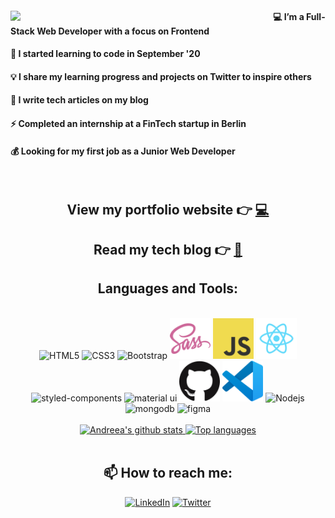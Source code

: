 

<!--
**aegli84/aegli84** is a ✨ _special_ ✨ repository because its `README.md` (this file) appears on your GitHub profile.

Here are some ideas to get you started:

- 🔭 I’m currently working on ...
- 🌱 I’m currently learning ...
- 👯 I’m looking to collaborate on ...
- 🤔 I’m looking for help with ...
- 💬 Ask me about ...
- 📫 How to reach me: ...
- 😄 Pronouns: ...
- ⚡ Fun fact: ...
-->
<div align="center" >
  <img align="left" width="420" src="https://user-images.githubusercontent.com/64198045/142875383-d3e2be6c-609a-4909-bdd3-201f9a3d14da.gif" />
<div align="right" >
  <h4 align="left">💻  I’m a Full-Stack Web Developer with a focus on Frontend </h4>
  <h4 align="left">🌱 I started learning to code in September '20 </h4>
  <h4 align="left">💡   I share my learning progress and projects on Twitter to inspire others</h4>
  <h4 align="left">📝  I write tech articles on my blog</h4>
  <h4 align="left">⚡ Completed an internship at a FinTech startup in Berlin</h4>
  <h4 align="left">💰 Looking for my first job as a Junior Web Developer</h4>
</div>
<br>

##  View my portfolio website 👉 [💻](https://andreaegli.tech/)
##  Read my tech blog 👉 [📝](https://aegli.hashnode.dev/)

## Languages and Tools:
<br/>
  <img alt="HTML5" title="HTML" width="65px" src="https://img.icons8.com/color/48/000000/html-5.png"/>
  <img alt="CSS3" title="CSS" width="65px" src="https://img.icons8.com/color/48/000000/css3.png"/>
  <img alt="Bootstrap" title="Bootstrap" width="65px" src="https://img.icons8.com/color/48/000000/bootstrap.png"/>
  <img alt="Sass" title="Saas" width="65px" src="https://raw.githubusercontent.com/github/explore/80688e429a7d4ef2fca1e82350fe8e3517d3494d/topics/sass/sass.png" />
  <img alt="JavaScript" title="JavaScript" width="65px" src="https://raw.githubusercontent.com/github/explore/80688e429a7d4ef2fca1e82350fe8e3517d3494d/topics/javascript/javascript.png" />
  <img alt="React" title="React" width="65px" src="https://raw.githubusercontent.com/github/explore/80688e429a7d4ef2fca1e82350fe8e3517d3494d/topics/react/react.png" />
  <img alt="styled-components" title="styled-components" width="65px" src="https://styled-components.com/logo.png"/>
  <img alt="material ui" title="Material UI" width="65px" src="https://img.icons8.com/color/48/000000/material-ui.png"/>
  <img alt="GitHub" title="GitHub" width="65px" src="https://raw.githubusercontent.com/github/explore/78df643247d429f6cc873026c0622819ad797942/topics/github/github.png" />
  <img alt="Visual Studio Code" title="VS Code" width="65px" src="https://raw.githubusercontent.com/github/explore/80688e429a7d4ef2fca1e82350fe8e3517d3494d/topics/visual-studio-code/visual-studio-code.png" />
  <img alt="Nodejs" title="Nodejs" width="65px" src="https://img.icons8.com/color/54087/nodejs.png" />
  <img alt="mongodb" title="MongoDB" width="65px" src="https://img.icons8.com/color/48/000000/mongodb.png"/>
  <img alt="figma" title="Figma" width="65px" src="https://img.icons8.com/color/48/000000/figma--v1.png"/>
  <!-- <img  alt="figma" width="65px" src="https://img.icons8.com/color/48/000000/wordpress.png"/> -->
    
<br/>
<br/>

<a href="https://github.com/aegli84">
  <img width="400" src="https://github-readme-stats.vercel.app/api?username=aegli84&count_private=true&show_icons=true&theme=onedark&hide=stars" alt="Andreea's github stats" />
</a>
 
<a href="https://github.com/aegli84">
  <img width="290" src="https://github-readme-stats.vercel.app/api/top-langs/?username=aegli84&layout=compact&theme=react" alt="Top languages" />
</a>
<br /> <br />  


## 📫 How to reach me: 

  [![LinkedIn](https://pimp-my-readme.webapp.io/pimp-my-readme/social-media?social=LinkedIn)](https://www.linkedin.com/in/andreeaegli/)
  [![Twitter](https://pimp-my-readme.webapp.io/pimp-my-readme/social-media?social=Twitter)](https://twitter.com/AndreeaEgli)
</div>
